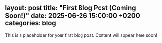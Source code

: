 ## **layout: post title: "First Blog Post (Coming Soon\!)" date: 2025-06-26 15:00:00 \+0200 categories: blog**

This is a placeholder for your first blog post. Content will appear here soon\!